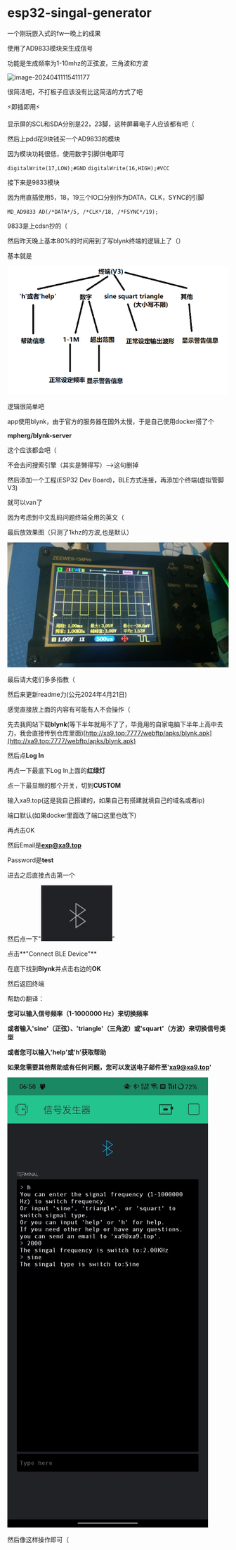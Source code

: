 # esp32-singal-generator

一个刚玩嵌入式的fw一晚上的成果

使用了AD9833模块来生成信号

功能是生成频率为1-10mhz的正弦波，三角波和方波

![image-20240411115411177](https://github.com/xa9-top/esp32-singal-generator/raw/main/img/image-20240411114326410.png)

很简洁吧，不打板子应该没有比这简洁的方式了吧

⚡即插即用⚡

显示屏的SCL和SDA分别是22，23脚，这种屏幕电子人应该都有吧（

然后上pdd花9块钱买一个AD9833的模块

因为模块功耗很低，使用数字引脚供电即可

`digitalWrite(17,LOW);#GND`
`digitalWrite(16,HIGH);#VCC`

接下来是9833模块

因为用直插使用5，18，19三个IO口分别作为DATA，CLK，SYNC的引脚

`MD_AD9833 AD(/*DATA*/5, /*CLK*/18, /*FSYNC*/19);`

9833是上cdsn抄的（

然后昨天晚上基本80%的时间用到了写blynk终端的逻辑上了（）

基本就是

![image-20240411115411177](https://github.com/xa9-top/esp32-singal-generator/raw/main/img/image-20240411115411177.png)

逻辑很简单吧

app使用blynk，由于官方的服务器在国外太慢，于是自己使用docker搭了个

**mpherg/blynk-server**

这个应该都会吧（

不会去问搜索引擎（其实是懒得写）-->这句删掉

然后添加一个工程(ESP32 Dev Board)，BLE方式连接，再添加个终端(虚拟管脚V3)

就可以van了

因为考虑到中文乱码问题终端全用的英文（

最后放效果图（只测了1khz的方波,也是默认）

![image-20240411120623507](https://github.com/xa9-top/esp32-singal-generator/raw/main/img/image-20240411120623507.png)

最后请大佬们多多指教（

然后来更新readme力(公元2024年4月21日)

感觉直接放上面的内容有可能有人不会操作（

先去我网站下载**blynk**(等下半年就用不了了，毕竟用的自家电脑下半年上高中去力，我会直接传到仓库里面)[http://xa9.top:7777/webftp/apks/blynk.apk](http://xa9.top:7777/webftp/apks/blynk.apk)

然后点**Log In**

再点一下最底下Log In上面的**红绿灯**

点一下最显眼的那个开关，切到**CUSTOM**

输入xa9.top(这是我自己搭建的，如果自己有搭建就填自己的域名或者ip)

端口默认(如果docker里面改了端口这里也改下)

再点击OK

然后Email是**exp@xa9.top**

Password是**test**

进去之后直接点击第一个

然后点一下"![image-20240421063627266](https://github.com/xa9-top/esp32-singal-generator/raw/main/img/image-20240421063627266.png)"

点击**"Connect BLE Device"**

在底下找到**Blynk**并点击右边的**OK**

然后返回终端

帮助の翻译：

**您可以输入信号频率（1-1000000 Hz）来切换频率**

**或者输入'sine'（正弦）、'triangle'（三角波）或'squart'（方波）来切换信号类型**

**或者您可以输入'help'或'h'获取帮助**

**如果您需要其他帮助或有任何问题，您可以发送电子邮件至'[xa9@xa9.top](mailto:xa9@xa9.top)'**

![image-20240421065846334](https://github.com/xa9-top/esp32-singal-generator/raw/main/img/image-20240421065846334.png)

然后像这样操作即可（

